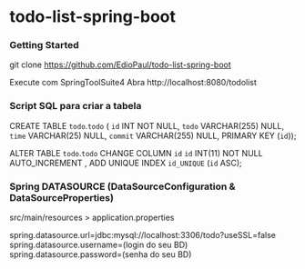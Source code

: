 # todo-list-spring-boot

### Getting Started

git clone https://github.com/EdioPaul/todo-list-spring-boot

Execute com SpringToolSuite4
Abra http://localhost:8080/todolist

### Script SQL para criar a tabela

CREATE TABLE `todo`.`todo` (
 `id` INT NOT NULL,
 `todo` VARCHAR(255) NULL,
 `time` VARCHAR(25) NULL,
 `commit` VARCHAR(255) NULL,
 PRIMARY KEY (`id`));

 ALTER TABLE `todo`.`todo`
 CHANGE COLUMN `id` `id` INT(11) NOT NULL AUTO_INCREMENT ,
 ADD UNIQUE INDEX `id_UNIQUE` (`id` ASC);
 
 
### Spring DATASOURCE (DataSourceConfiguration & DataSourceProperties)

src/main/resources > application.properties

spring.datasource.url=jdbc:mysql://localhost:3306/todo?useSSL=false
spring.datasource.username=(login do seu BD)
spring.datasource.password=(senha do seu BD)

